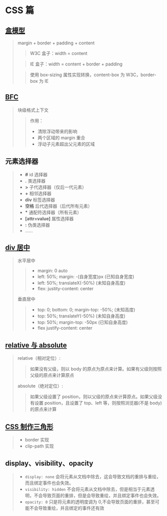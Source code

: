 # CSS 篇

## [盒模型](./boxModel.html)

> margin + border + padding + content
>
> > W3C 盒子：width = content
>
> > IE 盒子：width = content + border + padding
>
> > 使用 box-sizing 属性实现转换，content-box 为 W3C，border-box 为 IE

## [BFC](./bfc.html)

> 块级格式上下文
>
> > 作用：
> >
> > - 清除浮动带来的影响
> > - 两个区域的 margin 重合
> > - 浮动子元素超出父元素的区域

## 元素选择器

> - **#** id 选择器
> - **.** 类选择器
> - **>** 子代选择器（仅后一代元素）
> - **+** 相邻选择器
> - **div** 标签选择器
> - **空格** 后代选择器（后代所有元素）
> - **\*** 通配符选择器（所有元素）
> - **[attr=value]** 属性选择器
> - **:** 伪类选择器
> - ……

## [div 居中](./center.html)

> 水平居中
>
> > - margin: 0 auto
> > - left: 50%; margin: -(自身宽度)px (已知自身宽度)
> > - left: 50%; translateX(-50%) (未知自身高度)
> > - flex: justity-content: center
>
> 垂直居中
>
> > - top: 0; bottom: 0; margin-top: -50%; (未知高度)
> > - top: 50%; translateY(-50%) (未知自身高度)
> > - top: 50%; margin-top: -50px (已知自身高度)
> > - flex justify-content: center

## [relative 与 absolute](./position.html)

> relative（相对定位）:
>
> > 如果没有父级，则以 body 的原点为原点来计算。如果有父级则按照父级的原点来计算原点
>
> absolute（绝对定位）:
>
> > 如果父级设置了 position，则以父级的原点来计算原点。如果父级没有设置 position，且设置了 top、left 等，则按照浏览器(不是 body)的原点来计算

## [CSS 制作三角形](./triangle.html)

> - border 实现
> - clip-path 实现

## display、visibility、opacity

> - `display: none` 会将元素从文档中除去，这会导致文档的重排与重绘，而且绑定事件也会失效。
> - `visibility: hidden` 不会将元素从文档中除去，但是相当于元素透明，不会导致页面的重排，但是会导致重绘，并且绑定事件也会失效。
> - `opacity: 0` 只是将元素的透明度调为 0,不会导致页面的重排，甚至可能不会导致重绘，并且绑定的事件还有效
